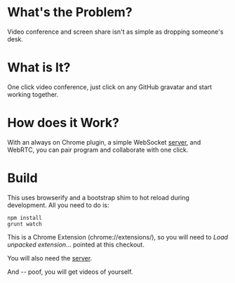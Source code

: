 # What's the Problem?
Video conference and screen share isn't as simple as dropping someone's
desk.

# What is It?
One click video conference, just click on any GitHub gravatar and start
working together.

# How does it Work?
With an always on Chrome plugin, a simple WebSocket
[server](https://github.com/wballard/workrooms.server), and WebRTC, you
can pair program and collaborate with one click.

# Build
This uses browserify and a bootstrap shim to hot reload during
development. All you need to do is:

```
npm install
grunt watch
```

This is a Chrome Extension (chrome://extensions/), so you will need to
*Load unpacked extension...* pointed at this checkout.


You will also need the
[server](https://github.com/wballard/workrooms.server).

And -- poof, you will get videos of yourself.

